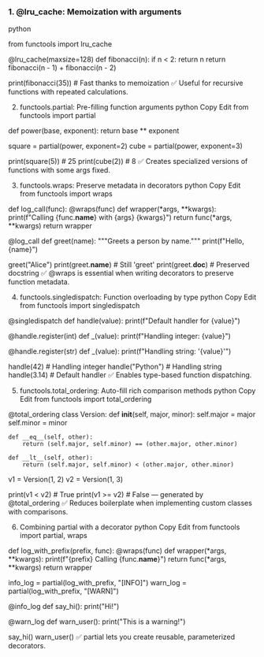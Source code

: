 
### 1. @lru_cache: Memoization with arguments
python

from functools import lru_cache

@lru_cache(maxsize=128)
def fibonacci(n):
    if n < 2:
        return n
    return fibonacci(n - 1) + fibonacci(n - 2)

print(fibonacci(35))  # Fast thanks to memoization
✅ Useful for recursive functions with repeated calculations.

2. functools.partial: Pre-filling function arguments
python
Copy
Edit
from functools import partial

def power(base, exponent):
    return base ** exponent

square = partial(power, exponent=2)
cube = partial(power, exponent=3)

print(square(5))  # 25
print(cube(2))    # 8
✅ Creates specialized versions of functions with some args fixed.

3. functools.wraps: Preserve metadata in decorators
python
Copy
Edit
from functools import wraps

def log_call(func):
    @wraps(func)
    def wrapper(*args, **kwargs):
        print(f"Calling {func.__name__} with {args} {kwargs}")
        return func(*args, **kwargs)
    return wrapper

@log_call
def greet(name):
    """Greets a person by name."""
    print(f"Hello, {name}")

greet("Alice")
print(greet.__name__)     # Still 'greet'
print(greet.__doc__)      # Preserved docstring
✅ @wraps is essential when writing decorators to preserve function metadata.

4. functools.singledispatch: Function overloading by type
python
Copy
Edit
from functools import singledispatch

@singledispatch
def handle(value):
    print(f"Default handler for {value}")

@handle.register(int)
def _(value):
    print(f"Handling integer: {value}")

@handle.register(str)
def _(value):
    print(f"Handling string: '{value}'")

handle(42)         # Handling integer
handle("Python")   # Handling string
handle(3.14)       # Default handler
✅ Enables type-based function dispatching.

5. functools.total_ordering: Auto-fill rich comparison methods
python
Copy
Edit
from functools import total_ordering

@total_ordering
class Version:
    def __init__(self, major, minor):
        self.major = major
        self.minor = minor

    def __eq__(self, other):
        return (self.major, self.minor) == (other.major, other.minor)

    def __lt__(self, other):
        return (self.major, self.minor) < (other.major, other.minor)

v1 = Version(1, 2)
v2 = Version(1, 3)

print(v1 < v2)   # True
print(v1 >= v2)  # False — generated by @total_ordering
✅ Reduces boilerplate when implementing custom classes with comparisons.

6. Combining partial with a decorator
python
Copy
Edit
from functools import partial, wraps

def log_with_prefix(prefix, func):
    @wraps(func)
    def wrapper(*args, **kwargs):
        print(f"{prefix} Calling {func.__name__}")
        return func(*args, **kwargs)
    return wrapper

info_log = partial(log_with_prefix, "[INFO]")
warn_log = partial(log_with_prefix, "[WARN]")

@info_log
def say_hi():
    print("Hi!")

@warn_log
def warn_user():
    print("This is a warning!")

say_hi()
warn_user()
✅ partial lets you create reusable, parameterized decorators.

